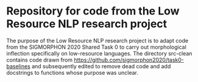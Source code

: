 # Repository for code from the Low Resource NLP research project
The purpose of the Low Resource NLP research project is to adapt code from the SIGMORPHON 2020 Shared Task 0 to carry out morphological inflection specifically on low-resource languages.
The directory src-clean contains code drawn from https://github.com/sigmorphon2020/task0-baselines and subsequently edited to remove dead code and add docstrings to functions whose purpose was unclear.
